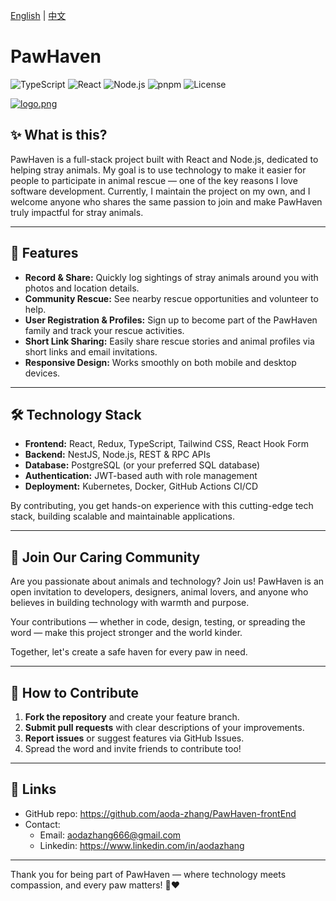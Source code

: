 [English](README.MD) | [中文](READMECN.MD)

# PawHaven
![TypeScript](https://img.shields.io/badge/TypeScript-3178C6?logo=typescript&logoColor=white)
![React](https://img.shields.io/badge/React-20232a?logo=react&logoColor=61dafb)
![Node.js](https://img.shields.io/badge/Node.js-43853D?logo=node.js&logoColor=white)
![pnpm](https://img.shields.io/badge/Package-pnpm-F69220?logo=pnpm&logoColor=white)
![License](https://img.shields.io/github/license/aoda-zhang/fullStack-frontEnd)

[![logo.png](https://i.postimg.cc/wBfGBBYS/logo.png)](https://postimg.cc/XZ58H4J8)

## ✨ What is this?

PawHaven is a full-stack project built with React and Node.js, dedicated to helping stray animals. My goal is to use technology to make it easier for people to participate in animal rescue — one of the key reasons I love software development. Currently, I maintain the project on my own, and I welcome anyone who shares the same passion to join and make PawHaven truly impactful for stray animals.

---

## 🚀 Features

- **Record & Share:** Quickly log sightings of stray animals around you with photos and location details.
- **Community Rescue:** See nearby rescue opportunities and volunteer to help.
- **User Registration & Profiles:** Sign up to become part of the PawHaven family and track your rescue activities.
- **Short Link Sharing:** Easily share rescue stories and animal profiles via short links and email invitations.
- **Responsive Design:** Works smoothly on both mobile and desktop devices.

---

## 🛠️ Technology Stack

- **Frontend:** React, Redux, TypeScript, Tailwind CSS, React Hook Form
- **Backend:** NestJS, Node.js, REST & RPC APIs
- **Database:** PostgreSQL (or your preferred SQL database)
- **Authentication:** JWT-based auth with role management
- **Deployment:** Kubernetes, Docker, GitHub Actions CI/CD

By contributing, you get hands-on experience with this cutting-edge tech stack, building scalable and maintainable applications.

---

## 🤝 Join Our Caring Community

Are you passionate about animals and technology? Join us! PawHaven is an open invitation to developers, designers, animal lovers, and anyone who believes in building technology with warmth and purpose.

Your contributions — whether in code, design, testing, or spreading the word — make this project stronger and the world kinder.

Together, let's create a safe haven for every paw in need.

---

## 📩 How to Contribute

1. **Fork the repository** and create your feature branch.
2. **Submit pull requests** with clear descriptions of your improvements.
3. **Report issues** or suggest features via GitHub Issues.
4. Spread the word and invite friends to contribute too!

---

## 🔗 Links

- GitHub repo: https://github.com/aoda-zhang/PawHaven-frontEnd
- Contact:
  - Email: aodazhang666@gmail.com
  - Linkedin: https://www.linkedin.com/in/aodazhang

---

Thank you for being part of PawHaven — where technology meets compassion, and every paw matters! 🐾❤️
